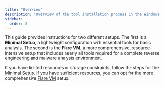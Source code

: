 ```yaml
---
title: "Overview"
description: "Overview of the tool installation process in the Windows 10 VM."
sidebar:
  order: 8
---
```


This guide provides instructions for two different setups. The first is a **Minimal Setup**, a lightweight configuration with essential tools for basic analysis. The second is the **Flare VM**, a more comprehensive, resource-intensive setup that includes nearly all tools required for a complete reverse engineering and malware analysis environment.

If you have limited resources or storage constraints, follow the steps for the [Minimal Setup](#The-Minimal-Setup). If you have sufficient resources, you can opt for the more comprehensive [Flare VM](#The-Complete-Setup---Flare-VM) setup.